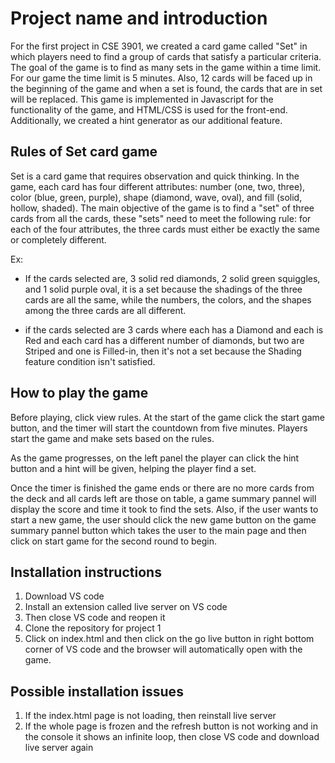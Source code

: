 # Project name and introduction
For the first project in CSE 3901, we created a card game called "Set" in which players need to find a group of cards that satisfy a particular criteria. The goal of the game is to find as many sets in the game within a time limit. For our game the time limit is 5 minutes. Also, 12 cards will be faced up in the beginning of the game and when a set is found, the cards that are in set will be replaced. This game is implemented in Javascript for the functionality of the game, and HTML/CSS is used for the front-end. Additionally, we created a hint generator as our additional feature.


## Rules of Set card game

Set is a card game that requires observation and quick thinking. 
In the game, each card has four different attributes: number (one, two, three), 
color (blue, green, purple), shape (diamond, wave, oval), and fill (solid, hollow, shaded). 
The main objective of the game is to find a "set" of three cards from all the cards,
these "sets" need to meet the following rule: for each of the four attributes, 
the three cards must either be exactly the same or completely different.

Ex:
  - If the cards selected are, 3 solid red diamonds, 2 solid green squiggles, and 1 solid purple oval, it is a set because the shadings of the three cards are all the same, while the numbers, the colors, and the shapes among the three cards are all different.

  - if the cards selected are 3 cards where each has a Diamond and each is Red and each card has a different number of diamonds, but two are Striped and one is Filled-in, then it's not a set because the Shading feature condition isn't satisfied.

## How to play the game

Before playing, click view rules. At the start of the game click the start game button, and the timer will start the countdown from five minutes. Players start the game and make sets based on the rules.

As the game progresses, on the left panel the player can click the hint button and a hint will be given, helping the player find a set.

Once the timer is finished the game ends or there are no more cards from the deck and all cards left are those on table, a game summary pannel will display the score and time it took to find the sets. Also, if the user wants to start a new game, the user should click the new game button on the game summary pannel button which takes the user to the main page and then click on start game for the second round to begin.



## Installation instructions
1. Download VS code
2. Install an extension called live server on VS code
3. Then close VS code and reopen it
4. Clone the repository for project 1
5. Click on index.html and then click on the go live button in right bottom corner of VS code and the browser will automatically open with the game.

## Possible installation issues
 1. If the index.html page is not loading, then reinstall live server
 2. If the whole page is frozen and the refresh button is not working and in the console it shows an infinite loop, then close VS code and download live server again
